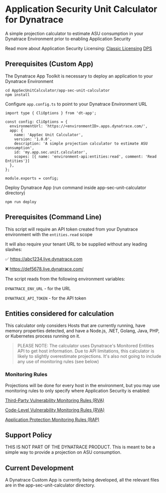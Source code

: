 # Application Security Unit Calculator for Dynatrace
A simple projection calculator to estimate ASU consumption in your Dynatrace Environment prior to enabling Application Security

Read more about Application Security Licensing:
 [Classic Licensing](https://docs.dynatrace.com/docs/shortlink/application-security-units)
 [DPS](https://docs.dynatrace.com/docs/shortlink/dps-appsec)
## Prerequisites (Custom App)

The Dynatrace App Toolkit is necessary to deploy an application to your Dynatrace Environment
```
cd AppSecUnitCalculator/app-sec-unit-calculator
npm install
```

Configure `app.config.ts` to point to your Dynatrace Environment URL

```
import type { CliOptions } from 'dt-app';

const config: CliOptions = {
  environmentUrl: 'https://<environmentID>.apps.dynatrace.com/',
  app: {
    name: 'AppSec Unit Calculator',
    version: '1.0.0',
    description: 'A simple projection calculator to estimate ASU consumption',
    id: 'my.app.sec.unit.calculator',
    scopes: [{ name: 'environment-api:entities:read', comment: 'Read Entities'}]
  },
};

module.exports = config;
```

Deploy Dynatrace App (run command inside app-sec-unit-calculator directory)
```
npm run deploy
```

## Prerequisites (Command Line)
This script will require an API token created from your Dynatrace environment with the `entities.read` scope

It will also require your tenant URL to be supplied without any leading slashes:

:white_check_mark: https://abc1234.live.dynatrace.com

:x: https://def5678.live.dynatrace.com/

The script reads from the following environment variables:

`DYNATRACE_ENV_URL` - for the URL

`DYNATRACE_API_TOKEN` - for the API token

## Entities considered for calculation
This calculator only considers Hosts that are currently running, have memory properties detected, and have a Node.js, .NET, Golang, Java, PHP, or Kubernetes process running on it.

> PLEASE NOTE: The calculator uses Dynatrace's Monitored Entities API to get host information. Due to API limitations, this calculator is likely to slightly overestimate projections. It's also not going to include any use of monitoring rules (see below)

### Monitoring Rules
Projections will be done for every host in the environment, but you may use monitoring rules to only specify where Application Security is enabled:

[Third-Party Vulnerability Monitoring Rules (RVA)](https://docs.dynatrace.com/docs/shortlink/tpv-monitoring-rules)

[Code-Level Vulnerability Monitoring Rules (RVA)](https://docs.dynatrace.com/docs/shortlink/clv-monitoring-rules)

[Application Protection Monitoring Rules (RAP)](https://docs.dynatrace.com/docs/shortlink/attack-rules)

## Support Policy
THIS IS NOT PART OF THE DYNATRACE PRODUCT. This is meant to be a simple way to provide a projection on ASU consumption.

## Current Development
A Dynatrace Custom App is currently being developed, all the relevant files are in the app-sec-unit-calculator directory.

